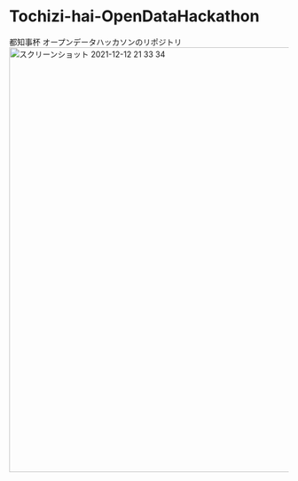 # Tochizi-hai-OpenDataHackathon
都知事杯  オープンデータハッカソンのリポジトリ
<img width="766" alt="スクリーンショット 2021-12-12 21 33 34" src="https://user-images.githubusercontent.com/29940264/145712398-20cf0696-f115-4c49-8b93-3c86a17b88f1.png">
